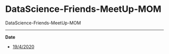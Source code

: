 # DataScience-Friends-MeetUp-MOM
DataScience-Friends-MeetUp-MOM

***
**Date**
- [19/4/2020](https://raw.githubusercontent.com/JoyetaBhattacharya/DataScience-Friends-MeetUp-MOM/master/MOM_19thApril2020.txt)
